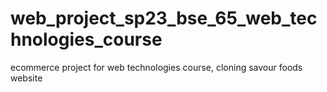 # web_project_sp23_bse_65_web_technologies_course
ecommerce project for web technologies course, cloning savour foods website
